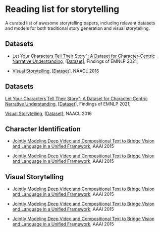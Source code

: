 # Reading list for storytelling

A curated list of awesome storytelling papers, including relavant datasets and models for both traditional story generation and visual storytelling.

## Datasets

* [Let Your Characters Tell Their Story": A Dataset for Character-Centric Narrative Understanding](https://arxiv.org/abs/2109.05438), [[Dataset]](https://github.com/fabrahman/char-centric-story), Findings of EMNLP 2021, 

* [Visual Storytelling](https://arxiv.org/abs/1604.03968), [[Dataset]](https://visionandlanguage.net/VIST/), NAACL 2016

## Datasets

[Let Your Characters Tell Their Story": A Dataset for Character-Centric Narrative Understanding](https://arxiv.org/abs/2109.05438), [[Dataset]](https://github.com/fabrahman/char-centric-story), Findings of EMNLP 2021, 

[Visual Storytelling](https://arxiv.org/abs/1604.03968), [[Dataset]](https://visionandlanguage.net/VIST/), NAACL 2016


## Character Identification


* [Jointly Modeling Deep Video and Compositional Text to Bridge Vision and Language in a Unified Framework](http://web.eecs.umich.edu/~jjcorso/pubs/xu_corso_AAAI2015_v2t.pdf), AAAI 2015

* [Jointly Modeling Deep Video and Compositional Text to Bridge Vision and Language in a Unified Framework](http://web.eecs.umich.edu/~jjcorso/pubs/xu_corso_AAAI2015_v2t.pdf), AAAI 2015

## Visual Storytelling

* [Jointly Modeling Deep Video and Compositional Text to Bridge Vision and Language in a Unified Framework](http://web.eecs.umich.edu/~jjcorso/pubs/xu_corso_AAAI2015_v2t.pdf), AAAI 2015

* [Jointly Modeling Deep Video and Compositional Text to Bridge Vision and Language in a Unified Framework](http://web.eecs.umich.edu/~jjcorso/pubs/xu_corso_AAAI2015_v2t.pdf), AAAI 2015

* [Jointly Modeling Deep Video and Compositional Text to Bridge Vision and Language in a Unified Framework](http://web.eecs.umich.edu/~jjcorso/pubs/xu_corso_AAAI2015_v2t.pdf), AAAI 2015
